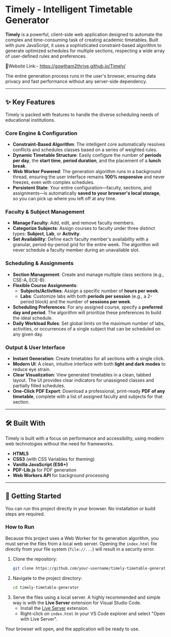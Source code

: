 # Timely - Intelligent Timetable Generator

**Timely** is a powerful, client-side web application designed to automate the complex and time-consuming task of creating academic timetables. Built with pure JavaScript, it uses a sophisticated constraint-based algorithm to generate optimized schedules for multiple sections, respecting a wide array of user-defined rules and preferences.

🔗Website Link:- https://gowtham2thrive.github.io/Timely/

The entire generation process runs in the user's browser, ensuring data privacy and fast performance without any server-side dependency.

-----

## ✨ Key Features

Timely is packed with features to handle the diverse scheduling needs of educational institutions.

### Core Engine & Configuration

  * **Constraint-Based Algorithm**: The intelligent core automatically resolves conflicts and schedules classes based on a series of weighted rules.
  * **Dynamic Timetable Structure**: Easily configure the number of **periods per day**, the **start time**, **period duration**, and the placement of a **lunch break**.
  * **Web Worker Powered**: The generation algorithm runs in a background thread, ensuring the user interface remains **100% responsive** and never freezes, even with complex schedules.
  * **Persistent State**: Your entire configuration—faculty, sections, and assignments—is automatically **saved to your browser's local storage**, so you can pick up where you left off at any time.

### Faculty & Subject Management

  * **Manage Faculty**: Add, edit, and remove faculty members.
  * **Categorize Subjects**: Assign courses to faculty under three distinct types: **Subject**, **Lab**, or **Activity**.
  * **Set Availability**: Define each faculty member's availability with a granular, period-by-period grid for the entire week. The algorithm will never schedule a faculty member during an unavailable slot.

### Scheduling & Assignments

  * **Section Management**: Create and manage multiple class sections (e.g., CSE-A, ECE-B).
  * **Flexible Course Assignments**:
      * **Subjects/Activities**: Assign a specific number of **hours per week**.
      * **Labs**: Customize labs with both **periods per session** (e.g., a 2-period block) and the number of **sessions per week**.
  * **Scheduling Preferences**: For any assigned course, specify a **preferred day and period**. The algorithm will prioritize these preferences to build the ideal schedule.
  * **Daily Workload Rules**: Set global limits on the maximum number of labs, activities, or occurrences of a single subject that can be scheduled on any given day.

### Output & User Interface

  * **Instant Generation**: Create timetables for all sections with a single click.
  * **Modern UI**: A clean, intuitive interface with both **light and dark modes** to reduce eye strain.
  * **Clear Visualization**: View generated timetables in a clean, tabbed layout. The UI provides clear indicators for unassigned classes and partially filled schedules.
  * **One-Click PDF Export**: Download a professional, print-ready **PDF of any timetable**, complete with a list of assigned faculty and subjects for that section.

-----

## 🛠️ Built With

Timely is built with a focus on performance and accessibility, using modern web technologies without the need for frameworks.

  * **HTML5**
  * **CSS3** (with CSS Variables for theming)
  * **Vanilla JavaScript (ES6+)**
  * **PDF-Lib.js** for PDF generation
  * **Web Workers API** for background processing

-----

## 🚀 Getting Started

You can run this project directly in your browser. No installation or build steps are required.

### How to Run

Because this project uses a Web Worker for its generation algorithm, you must serve the files from a local web server. Opening the `index.html` file directly from your file system (`file://...`) will result in a security error.

1.  Clone the repository:
    ```sh
    git clone https://github.com/your-username/timely-timetable-generator.git
    ```
2.  Navigate to the project directory:
    ```sh
    cd timely-timetable-generator
    ```
3.  Serve the files using a local server. A highly recommended and simple way is with the **Live Server** extension for Visual Studio Code.
      * Install the [Live Server](https://marketplace.visualstudio.com/items?itemName=ritwickdey.LiveServer) extension.
      * Right-click on `index.html` in your VS Code explorer and select "Open with Live Server".

Your browser will open, and the application will be ready to use.
